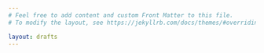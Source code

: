 ```yaml
---
# Feel free to add content and custom Front Matter to this file.
# To modify the layout, see https://jekyllrb.com/docs/themes/#overriding-theme-defaults

layout: drafts
---
```

